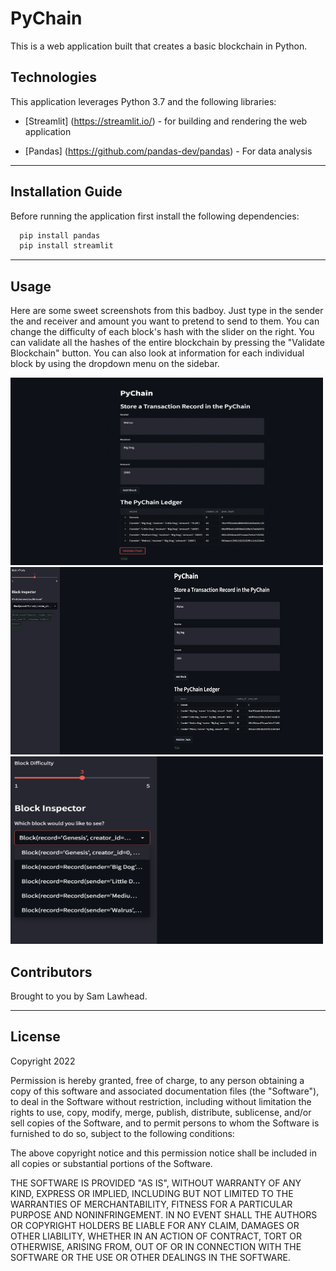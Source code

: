 # PyChain

This is a web application built that creates a basic blockchain in Python.

## Technologies

This application leverages Python 3.7 and the following libraries:

* [Streamlit] (https://streamlit.io/) - for building and rendering the web application

* [Pandas] (https://github.com/pandas-dev/pandas) - For data analysis

---

## Installation Guide

Before running the application first install the following dependencies:

```python
  pip install pandas
  pip install streamlit
```

---

## Usage

Here are some sweet screenshots from this badboy. Just type in the sender the and receiver and amount you want to pretend to send to them. You can change the difficulty of each block's hash with the slider on the right. You can validate all the hashes of the entire blockchain by pressing the "Validate Blockchain" button. You can also look at information for each individual block by using the dropdown menu on the sidebar.

<img src=https://github.com/samlawhead/PyChain/blob/main/images/Screen%20Shot%202022-09-25%20at%2015.25.42.png width=500 height=300>

<img src=https://github.com/samlawhead/PyChain/blob/main/images/Screen%20Shot%202022-09-25%20at%2015.26.02.png width=500 height=300>

<img src=https://github.com/samlawhead/PyChain/blob/main/images/Screen%20Shot%202022-09-25%20at%2015.26.24.png width=500 height=300>

## Contributors

Brought to you by Sam Lawhead.

---

## License

Copyright 2022

Permission is hereby granted, free of charge, to any person obtaining a copy of this software and associated documentation files (the "Software"), to deal in the Software without restriction, including without limitation the rights to use, copy, modify, merge, publish, distribute, sublicense, and/or sell copies of the Software, and to permit persons to whom the Software is furnished to do so, subject to the following conditions:

The above copyright notice and this permission notice shall be included in all copies or substantial portions of the Software.

THE SOFTWARE IS PROVIDED "AS IS", WITHOUT WARRANTY OF ANY KIND, EXPRESS OR IMPLIED, INCLUDING BUT NOT LIMITED TO THE WARRANTIES OF MERCHANTABILITY, FITNESS FOR A PARTICULAR PURPOSE AND NONINFRINGEMENT. IN NO EVENT SHALL THE AUTHORS OR COPYRIGHT HOLDERS BE LIABLE FOR ANY CLAIM, DAMAGES OR OTHER LIABILITY, WHETHER IN AN ACTION OF CONTRACT, TORT OR OTHERWISE, ARISING FROM, OUT OF OR IN CONNECTION WITH THE SOFTWARE OR THE USE OR OTHER DEALINGS IN THE SOFTWARE.

